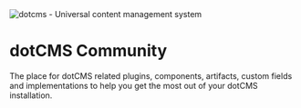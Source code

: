<img src="https://www2.dotcms.com/dA/99fe3769-d649/256w/dotcms.png" title="dotcms - Universal content management system ">


# dotCMS Community

The place for dotCMS related plugins, components, artifacts, custom fields and implementations to help you get the most out of your dotCMS installation.
